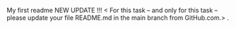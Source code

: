 My first readme
NEW UPDATE !!! < For this task – and only for this task – please update your file README.md in the main branch from GitHub.com.>
.

